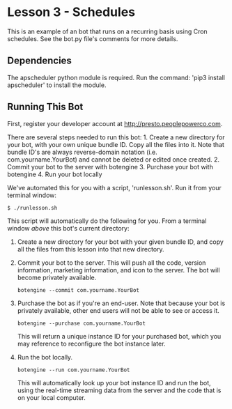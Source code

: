 # Lesson 3 - Schedules

This is an example of an bot that runs on a recurring basis using Cron schedules. See the bot.py file's comments for more details.

## Dependencies

The apscheduler python module is required. Run the command: 'pip3 install apscheduler' to install the module.

## Running This Bot

 First, register your developer account at http://presto.peoplepowerco.com.

 There are several steps needed to run this bot:
    1. Create a new directory for your bot, with your own unique bundle ID. Copy all the files into it.
       Note that bundle ID's are always reverse-domain notation (i.e. com.yourname.YourBot) and cannot be deleted or edited once created.
    2. Commit your bot to the server with botengine
    3. Purchase your bot with botengine
    4. Run your bot locally

 We've automated this for you with a script, 'runlesson.sh'. Run it from your terminal window:

  `$ ./runlesson.sh`


 This script will automatically do the following for you.  From a terminal window *above* this bot's current directory:

 1. Create a new directory for your bot with your given bundle ID, and copy all the files from this lesson into that new directory.

 2. Commit your bot to the server.
      This will push all the code, version information, marketing information, and icon to the server. The bot will become privately available.

      `botengine --commit com.yourname.YourBot`


 3. Purchase the bot as if you're an end-user. Note that because your bot is privately available, other end users will not be able to see or access it.

    `botengine --purchase com.yourname.YourBot`

    This will return a unique instance ID for your purchased bot, which you may reference to reconfigure the bot instance later.

 4. Run the bot locally.

      `botengine --run com.yourname.YourBot`

    This will automatically look up your bot instance ID and run the bot, using the real-time streaming data from the server and the code that is on your local computer.
